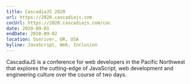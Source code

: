 ```yaml
---
title: CascadiaJS 2020
url: https://2020.cascadiajs.com
cocUrl: https://2020.cascadiajs.com/coc
date: 2020-09-01
endDate: 2020-09-02
location: Sunriver, OR, USA
byline: JavaScript, Web, Inclusion
---
```


CascadiaJS is a conference for web developers in the Pacific Northwest that explores the cutting-edge of JavaScript, web development and engineering culture over the course of two days.
